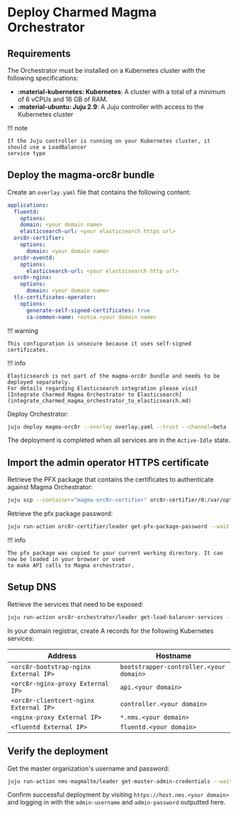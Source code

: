 # Deploy Charmed Magma Orchestrator

## Requirements

The Orchestrator must be installed on a Kubernetes cluster with the following specifications:

- **:material-kubernetes: Kubernetes**: A cluster with a total of a minimum of 6 vCPUs and 16 GB of RAM.
- **:material-ubuntu: Juju 2.9**: A Juju controller with access to the Kubernetes cluster

!!! note

    If the Juju controller is running on your Kubernetes cluster, it should use a LoadBalancer
    service type

## Deploy the magma-orc8r bundle

Create an `overlay.yaml` file that contains the following content:

```yaml title="overlay.yaml"
applications:
  fluentd:
    options:
    domain: <your domain name>
    elasticsearch-url: <your elasticsearch https url>
  orc8r-certifier:
    options:
      domain: <your domain name>
  orc8r-eventd:
    options:
      elasticsearch-url: <your elasticsearch http url>
  orc8r-nginx:
    options:
      domain: <your domain name>
  tls-certificates-operator:
    options:
      generate-self-signed-certificates: true
      ca-common-name: rootca.<your domain name>
```

!!! warning

    This configuration is unsecure because it uses self-signed certificates.

!!! info
    
    Elasticsearch is not part of the magma-orc8r bundle and needs to be deployed separately. 
    For details regarding Elasticsearch integration please visit [Integrate Charmed Magma Orchestrator to Elasticsearch](integrate_charmed_magma_orchestrator_to_elasticsearch.md)

Deploy Orchestrator:

```bash
juju deploy magma-orc8r --overlay overlay.yaml --trust --channel=beta
```

The deployment is completed when all services are in the `Active-Idle` state.

## Import the admin operator HTTPS certificate

Retrieve the PFX package that contains the certificates to authenticate against Magma Orchestrator:

```bash
juju scp --container="magma-orc8r-certifier" orc8r-certifier/0:/var/opt/magma/certs/admin_operator.pfx admin_operator.pfx
```

Retrieve the pfx package password:

```bash
juju run-action orc8r-certifier/leader get-pfx-package-password --wait
```

!!! info

    The pfx package was copied to your current working directory. It can now be loaded in your browser or used
    to make API calls to Magma orchestrator.

## Setup DNS

Retrieve the services that need to be exposed:

```bash
juju run-action orc8r-orchestrator/leader get-load-balancer-services --wait
```

In your domain registrar, create A records for the following Kubernetes services:

| Address                                | Hostname                                | 
|----------------------------------------|-----------------------------------------|
| `<orc8r-bootstrap-nginx External IP>`  | `bootstrapper-controller.<your domain>` | 
| `<orc8r-nginx-proxy External IP>`      | `api.<your domain>`                     | 
| `<orc8r-clientcert-nginx External IP>` | `controller.<your domain>`              | 
| `<nginx-proxy External IP>`            | `*.nms.<your domain>`                   | 
| `<fluentd External IP>`                | `fluentd.<your domain>`                 | 

## Verify the deployment

Get the master organization's username and password:

```bash
juju run-action nms-magmalte/leader get-master-admin-credentials --wait
```

Confirm successful deployment by visiting `https://host.nms.<your domain>` and logging in
with the `admin-username` and `admin-password` outputted here.
